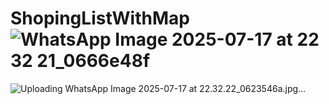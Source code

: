 # ShopingListWithMap![WhatsApp Image 2025-07-17 at 22 32 21_0666e48f](https://github.com/user-attachments/assets/8da56683-3763-4c37-8fdc-77aad844b59a)
![Uploading WhatsApp Image 2025-07-17 at 22.32.22_0623546a.jpg…]()
